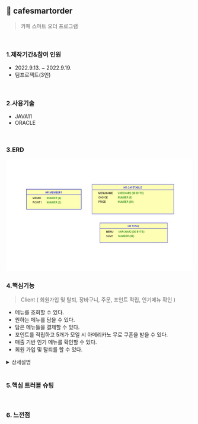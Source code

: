 ## :pushpin: cafesmartorder
>카페 스마트 오더 프로그램 


</br>

### 1.제작기간&참여 인원
* 2022.9.13. ~ 2022.9.19.   
* 팀프로젝트(3인)

</br>

### 2.사용기술
* JAVA11   
* ORACLE

</br>

### 3.ERD
<img src="img/ERD.jpg" width="600" height="300">

</br>

### 4.핵심기능

>Client ( 회원가입 및 탈퇴, 장바구니, 주문, 포인트 적립, 인기메뉴 확인 )   
- 메뉴를 조회할 수 있다.
- 원하는 메뉴를 담을 수 있다.
- 담은 메뉴들을 결제할 수 있다.
- 포인트를 적립하고 5개가 모일 시 아메리카노 무료 쿠폰을 받을 수 있다.
- 매출 기반 인기 메뉴를 확인할 수 있다.
- 회원 가입 및 탈퇴를 할 수 있다.

<details>
<summary>상세설명</summary>
</br>

#### 4-1. 전체흐름

<img src="img/프로젝트구조.png" width="600" height="300">
</br>
</br>

#### 4-2. Connection :pushpin: [코드확인](https://github.com/jin4618/cafesmartorder/blob/4ce1b1a21be77d43740bc542db8b9ff976e21174/src/connection/Connection1.java#L3-L23)
-	JDBC를 활용한 OracleDB 연결

</br>

#### 4-3. 메인 화면

<img src="img/Main.png" width="600" height="300">
</br>
-	오늘의 인기메뉴</br>
=> 결제할 때마다 주문 내역을 DB에 ‘total’ 테이블에 메뉴와 수량을 저장하여 가장 많이 팔린 메뉴 출력 :pushpin: [코드확인](https://github.com/jin4618/cafesmartorder/blob/5269d643895da782c0d9a238d979522fe9938847/src/total/TotalDAO.java#L41-L64)

</br>
-	회원생성 버튼</br>
-	메뉴 버튼</br>
-	결제 버튼</br>
-	취소 버튼 (추가한 메뉴들 초기화)</br>
-	회원 탈퇴 버튼</br>

</br>

#### 4-4. 회원가입 및 탈퇴

<img src="img/Member.png" width="600" height="300">
</br>
- 가입 번호(핸드폰 번호 뒤 4자리) 입력 => DB에서 'member1' 테이블에 insert :pushpin: [코드확인](https://github.com/jin4618/cafesmartorder/blob/77eb38e12f8fdd77cdf12e8586e39f07396a9116/src/member/MemberDAO.java#L20-L35)
</br>
- 회원 번호(핸드폰 번호 뒤 4자리) 입력 => DB에서 'member1' 테이블에서 데이터를 조회하여 delete :pushpin: [코드확인](https://github.com/jin4618/cafesmartorder/blob/77eb38e12f8fdd77cdf12e8586e39f07396a9116/src/member/MemberDAO.java#L37-L52)
</br>

#### 4-5. 주문

<img src="img/Order.png" width="600" height="300">
</br>
-	수량 입력</br>
-	메뉴 추가할 때마다 추가한 메뉴, 수량 및 가격 출력 => DB에서 ‘CafeTable’ 테이블에 저장</br>
</br>

#### 4-6. 포인트 적립 및 결제

<img src="img/Pay.png" width="600" height="300">
</br>
-	총 주문 내역 출력 -> DB에 ‘CafeTable’ 테이블에서 데이터를 조회하여 불러옴</br>
-	Yes 버튼 누를 시 포인트 적립 창으로 이동</br>
- 포인트 적립을 원할 경우 회원 번호를 입력 받아 적립</br>
=> DB에 'member1' 테이블에서 데이터를 조회하고 회원번호가 맞는지 확인</br>
=> 현재 포인트 내역 출력 / 5개 모일 시 아메리카노 쿠폰 증정 (포인트 초기화)</br>
- 적립을 원하지 않을 경우 결제만 진행</br>
</br>

#### 4-7. 유효성 검사

<img src="img/validations.png" width="600" height="300">
</br>
- 입력 받아야 하는 Data Type이 맞지 않을 경우 다시 입력 받음
</br>



</details>

</br>

### 5.핵심 트러블 슈팅


</br>

### 6. 느낀점


